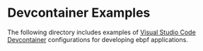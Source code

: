 # Devcontainer Examples

The following directory includes examples of [Visual Studio Code Devcontainer](https://code.visualstudio.com/docs/devcontainers/containers) configurations for developing ebpf applications.